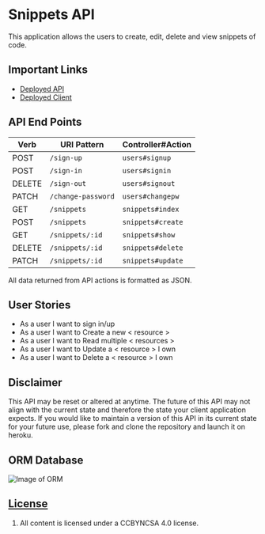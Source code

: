 # Snippets API

This application allows the users to create, edit, delete and view snippets of code. 

## Important Links

- [Deployed API](https://github.com/lenilunderman/snippets-api)
- [Deployed Client](https://lenilunderman.github.io/snippets-client/)

## API End Points

| Verb   | URI Pattern            | Controller#Action |
|--------|------------------------|-------------------|
| POST   | `/sign-up`             | `users#signup`    |
| POST   | `/sign-in`             | `users#signin`    |
| DELETE | `/sign-out`            | `users#signout`   |
| PATCH  | `/change-password`     | `users#changepw`  |
| GET    | `/snippets`            | `snippets#index`  |
| POST   | `/snippets`            | `snippets#create` |
| GET    | `/snippets/:id`        | `snippets#show`   |
| DELETE | `/snippets/:id`        | `snippets#delete` |
| PATCH  | `/snippets/:id`        | `snippets#update` |

All data returned from API actions is formatted as JSON.

## User Stories

- As a user I want to sign in/up
- As a user I want to Create a new < resource >
- As a user I want to Read multiple < resources >
- As a user I want to Update a < resource > I own
- As a user I want to Delete a < resource > I own

## Disclaimer

This API may be reset or altered at anytime. The future of this API may not align with the current state and therefore the state your client application expects. If you would like to maintain a version of this API in its current state for your future use, please fork and clone the repository and launch it on heroku.

## ORM Database
![Image of ORM](https://i.imgur.com/pUCgiKe.png)


## [License](LICENSE)

1. All content is licensed under a CC­BY­NC­SA 4.0 license.
